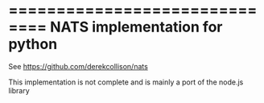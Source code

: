 ==============================
NATS implementation for python
==============================

See https://github.com/derekcollison/nats

This implementation is not complete and is mainly a port of the node.js library